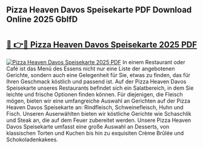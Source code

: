 ## Pizza Heaven Davos Speisekarte PDF Download Online 2025 GblfD

# <h2><a href="http://gc93eq.nevu.top/?p=Pizza+Heaven+Davos+Speisekarte">🔗 👉🔴 Pizza Heaven Davos Speisekarte 2025 PDF</a></h2>

[![Pizza Heaven Davos Speisekarte 2025 PDF](https://i.imgur.com/dBaPXMq.png)](http://gc93eq.nevu.top/?p=Pizza+Heaven+Davos+Speisekarte)
In einem Restaurant oder Café ist das Menü des Essens nicht nur eine Liste der angebotenen Gerichte, sondern auch eine Gelegenheit für Sie, etwas zu finden, das für Ihren Geschmack köstlich und passend ist. Auf der Pizza Heaven Davos Speisekarte unseres Restaurants befindet sich ein Salatbereich, in dem Sie leichte und frische Optionen finden können. Für diejenigen, die Fleisch mögen, bieten wir eine umfangreiche Auswahl an Gerichten auf der Pizza Heaven Davos Speisekarte an: Rindfleisch, Schweinefleisch, Huhn und Fisch. Unseren Auserwählten bieten wir köstliche Gerichte wie Schaschlik und Steak an, die auf dem Feuer zubereitet werden. Unsere Pizza Heaven Davos Speisekarte umfasst eine große Auswahl an Desserts, von klassischen Torten und Kuchen bis hin zu exquisiten Crème Brûlée und Schokoladenkakees.
